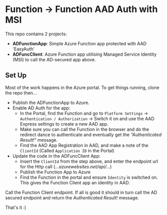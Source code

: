 # Function -> Function AAD Auth with MSI

This repo contains 2 projects:
- **ADFunctionApp**: Simple Azure Function app protected with AAD 'EasyAuth'
- **ADFuncClient**: Azure Function app utilising Managed Service Identity (MSI) to call the AD-secured app above.

## Set Up
Most of the work happens in the Azure portal. To get things running, clone the repo then...
- Publish the ADFunctionApp to Azure. 
- Enable AD Auth for the app:
  - In the Portal, find the Function and go to `Platform Settings` -> `Authentication / Authorization` -> Switch it on and use the AAD Express settings to create a new AAD app. 
  - Make sure you can call the Function in the browser and do the redirect dance to authenticate and eventually get the *"Authenticated Result!"* message.
  - Find the AAD App Registration in AAD, and make a note of the `ClientId` (Called `Application ID` in the Portal)
- Update the code in the ADFuncClient App:
  - Insert the `ClientId` from the step above, and enter the endpoint url for the Http call (*...azurewebsites.net/api/...*)
  - Publish the Function App to Azure
  - Find the Function in the portal and ensure `Identity` is switched on. This gives the Function Client app an identity in AAD.

Call the Function Client endpoint. If all is good it should in turn call the AD secured endpoint and return the *Authenticated Result!* message. 

That's it :)
